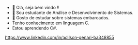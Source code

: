- 👋 Olá, seja bem vindo !! 
- 👀 Sou estudante de Análise e Desenvolvimento de Sistemas.
- 🌱 Gosto de estudar sobre sistemas embarcados.
-    Tenho conhecimento em linguagem C.
-    Estou aprendendo C#.



https://www.linkedin.com/in/adilson-genari-ba348855

<!---
Adilson-AG/Adilson-AG is a ✨ special ✨ repository because its `README.md` (this file) appears on your GitHub profile.
You can click the Preview link to take a look at your changes.
--->
